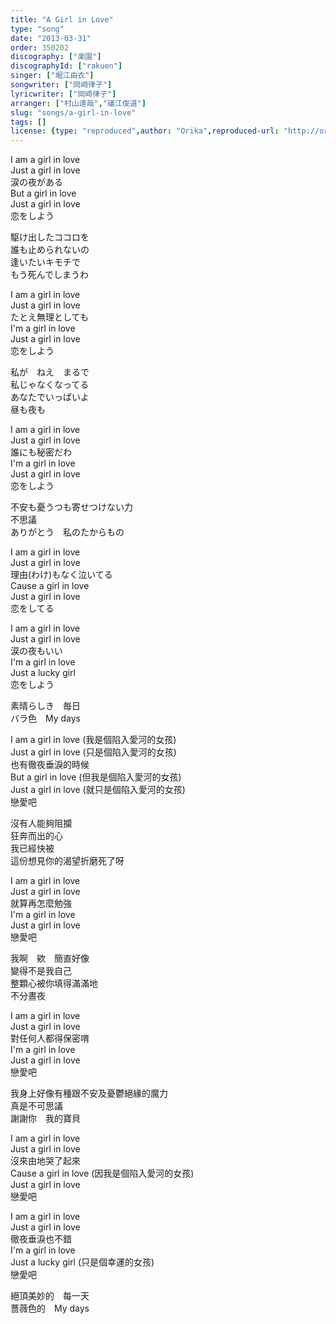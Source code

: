 ```yaml
---
title: "A Girl in Love"
type: "song"
date: "2013-03-31"
order: 350202
discography: ["楽園"]
discographyId: ["rakuen"]
singer: ["堀江由衣"]
songwriter: ["岡崎律子"]
lyricwriter: ["岡崎律子"]
arranger: ["村山達哉","礒江俊道"]
slug: "songs/a-girl-in-love"
tags: []
license: {type: "reproduced",author: "Orika",reproduced-url: "http://orikamushi.myweb.hinet.net",reproduced-website: "織歌蟲"}
---
```


I am a girl in love   
Just a girl in love   
涙の夜がある   
But a girl in love   
Just a girl in love   
恋をしよう   
  
駆け出したココロを   
誰も止められないの   
逢いたいキモチで   
もう死んでしまうわ   
  
I am a girl in love   
Just a girl in love   
たとえ無理としても   
I'm a girl in love   
Just a girl in love   
恋をしよう   
  
私が　ねえ　まるで   
私じゃなくなってる   
あなたでいっぱいよ   
昼も夜も   
  
I am a girl in love   
Just a girl in love   
誰にも秘密だわ   
I'm a girl in love   
Just a girl in love   
恋をしよう   
  
不安も憂うつも寄せつけない力   
不思議   
ありがとう　私のたからもの   
  
I am a girl in love   
Just a girl in love   
理由(わけ)もなく泣いてる   
Cause a girl in love   
Just a girl in love   
恋をしてる   
  
I am a girl in love   
Just a girl in love   
涙の夜もいい   
I'm a girl in love   
Just a lucky girl   
恋をしよう   
  
素晴らしき　毎日   
バラ色　My days  
  
I am a girl in love (我是個陷入愛河的女孩)   
Just a girl in love (只是個陷入愛河的女孩)   
也有徹夜垂淚的時候  
But a girl in love (但我是個陷入愛河的女孩)   
Just a girl in love (就只是個陷入愛河的女孩)   
戀愛吧  
  
沒有人能夠阻攔  
狂奔而出的心  
我已經快被  
這份想見你的渴望折磨死了呀  
  
I am a girl in love   
Just a girl in love   
就算再怎麼勉強  
I'm a girl in love   
Just a girl in love   
戀愛吧  
  
我啊　欸　簡直好像  
變得不是我自己  
整顆心被你填得滿滿地  
不分晝夜  
  
I am a girl in love   
Just a girl in love   
對任何人都得保密唷  
I'm a girl in love   
Just a girl in love   
戀愛吧  
  
我身上好像有種跟不安及憂鬱絕緣的魔力   
真是不可思議  
謝謝你　我的寶貝  
  
I am a girl in love   
Just a girl in love   
沒來由地哭了起來  
Cause a girl in love (因我是個陷入愛河的女孩)   
Just a girl in love   
戀愛吧  
  
I am a girl in love   
Just a girl in love   
徹夜垂淚也不錯  
I'm a girl in love   
Just a lucky girl (只是個幸運的女孩)   
戀愛吧  
  
絕頂美妙的　每一天  
薔薇色的　My days
